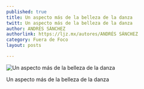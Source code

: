 ```yaml
---
published: true
title: Un aspecto más de la belleza de la danza
twitt: Un aspecto más de la belleza de la danza
author: ANDRÉS SÁNCHEZ
authorlink: https://ljz.mx/autores/ANDRÉS SÁNCHEZ
category: Fuera de Foco
layout: posts

---
```


![Un aspecto más de la belleza de la danza](http://i.imgur.com/eO3WdHkm.jpg)

Un aspecto más de la belleza de la danza
